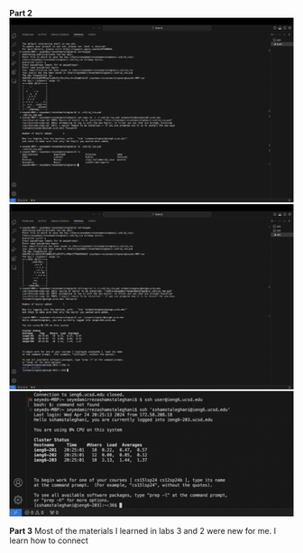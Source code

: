 **Part 2**
![Image](1.png)
![Image](2.png)
![Image](3.png)

**Part 3**
Most of the materials I learned in labs 3 and 2 were new for me. I learn how to connect
